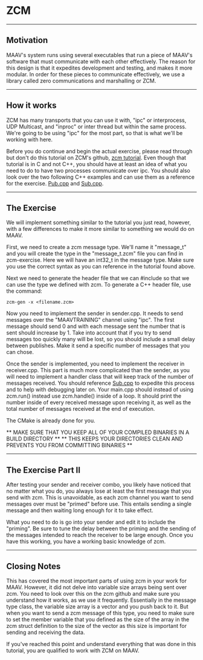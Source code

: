 # ZCM
---
## Motivation

MAAV's system runs using several executables that run a piece of MAAV's software that must
communicate with each other effectively. The reason for this design is that it expedites development
and testing, and makes it more modular. In order for these pieces to communicate effectively, we use
a library called zero communications and marshalling or ZCM.

---
## How it works

ZCM has many transports that you can use it with, "ipc" or interprocess, UDP Multicast, and "inproc"
or inter thread but within the same process. We're going to be using "ipc" for the most part, so
that is what we'll be working with here.

Before you do continue and begin the actual exercise, please read through but don't do this tutorial
on ZCM's github, [zcm tutorial](https://github.com/ZeroCM/zcm/blob/master/docs/tutorial.md). Even
though that tutorial is in C and not C++, you should have at least an idea of what you need to do
to have two processes communicate over ipc. You should also look over the two following C++ examples
and can use them as a reference for the exercise.
[Pub.cpp](https://github.com/ZeroCM/zcm/blob/master/examples/cpp/Pub.cpp) and
[Sub.cpp](https://github.com/ZeroCM/zcm/blob/master/examples/cpp/Sub.cpp).

---
## The Exercise

We will implement something similar to the tutorial you just read, however, with a few differences
to make it more similar to something we would do on MAAV.

First, we need to create a zcm message
type. We'll name it "message\_t" and you will create the type in the "message\_t.zcm" file you can
find in zcm-exercise. Here we will have an int32\_t in the message type. Make sure you use the
correct syntax as you can reference in the tutorial found above.

Next we need to generate the header file that we can #include so that we can use the type we defined
with zcm. To generate a C++ header file, use the command:
```
zcm-gen -x <filename.zcm>
```

Now you need to implement the sender in sender.cpp. It needs to send messages over the
"MAAVTRAINING" channel using "ipc". The first message should send 0 and with each message sent the
number that is sent should increase by 1. Take into account that if you try to send messages too
quickly many will be lost, so you should include a small delay between publishes. Make it send a
specific number of messages that you can chose.

Once the sender is implemented, you need to implement the receiver in receiver.cpp. This part is
much more complicated than the sender, as you will need to implement a handler class that will keep
track of the number of messages received. You should reference [Sub.cpp](https://github.com/ZeroCM/zcm/blob/master/examples/cpp/Sub.cpp)
to expedite this process and to help with debugging later on. Your main.cpp should instead of using
zcm.run() instead use zcm.handle() inside of a loop. It should print the number inside of
every received message upon receiving it, as well as the total number of messages received at the
end of execution.

The CMake is already done for you.

** MAKE SURE THAT YOU KEEP ALL OF YOUR COMPILED BINARIES IN A BUILD DIRECTORY **
** THIS KEEPS YOUR DIRECTORIES CLEAN AND PREVENTS YOU FROM COMMITTING BINARIES **

---
## The Exercise Part II

After testing your sender and receiver combo, you likely have noticed that no matter what you do,
you always lose at least the first message that you send with zcm. This is unavoidable, as each zcm
channel you want to send messages over must be "primed" before use. This entails sending a single
message and then waiting long enough for it to take effect.

What you need to do is go into your sender and edit it to include the "priming". Be sure to tune the
delay between the priming and the sending of the messages intended to reach the receiver to be large
enough. Once you have this working, you have a working basic knowledge of zcm.

---
## Closing Notes

This has covered the most important parts of using zcm in your work for MAAV. However, it did not
delve into variable size arrays being sent over zcm. You need to look over this on the zcm github
and make sure you understand how it works, as we use it frequently. Essentially in the message type
class, the variable size array is a vector and you push back to it. But when you want to send a zcm
message of this type, you need to make sure to set the member variable that you defined as the size
of the array in the zcm struct definition to the size of the vector as this size is important for
sending and receiving the data.

If you've reached this point and understand everything that was done in this tutorial, you are
qualified to work with ZCM on MAAV.
